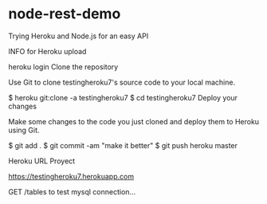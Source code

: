 # node-rest-demo
Trying Heroku and Node.js for an easy API

INFO for Heroku upload

heroku login
Clone the repository

Use Git to clone testingheroku7's source code to your local machine.

$ heroku git:clone -a testingheroku7
$ cd testingheroku7
Deploy your changes

Make some changes to the code you just cloned and deploy them to Heroku using Git.

$ git add .
$ git commit -am "make it better"
$ git push heroku master

Heroku URL Proyect

https://testingheroku7.herokuapp.com

GET /tables to test mysql connection...
